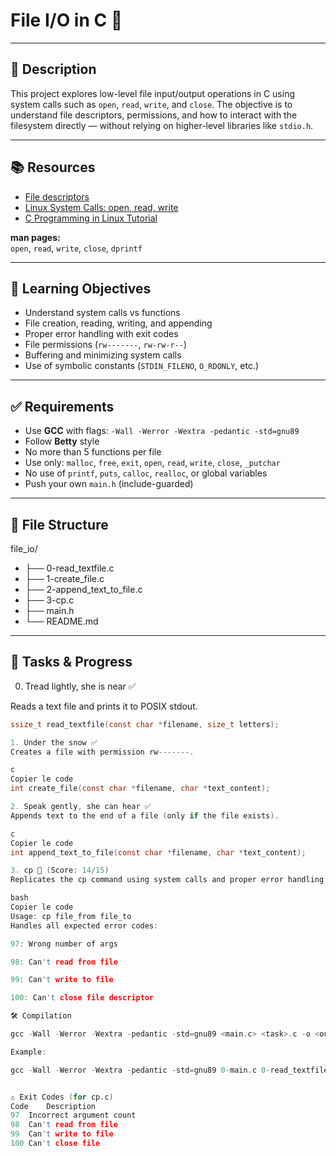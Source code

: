 # File I/O in C 🔧


---

## 📝 Description

This project explores low-level file input/output operations in C using system calls such as `open`, `read`, `write`, and `close`. The objective is to understand file descriptors, permissions, and how to interact with the filesystem directly — without relying on higher-level libraries like `stdio.h`.

---

## 📚 Resources

- [File descriptors](https://www.geeksforgeeks.org/file-descriptors-in-c-c-with-examples/)
- [Linux System Calls: open, read, write](https://www.geeksforgeeks.org/input-output-system-calls-c-create-open-close-read-write/)
- [C Programming in Linux Tutorial](https://www.youtube.com/watch?v=V7WvT9Z3XF0)

**man pages:**  
`open`, `read`, `write`, `close`, `dprintf`

---

## 🎯 Learning Objectives

- Understand system calls vs functions
- File creation, reading, writing, and appending
- Proper error handling with exit codes
- File permissions (`rw-------`, `rw-rw-r--`)
- Buffering and minimizing system calls
- Use of symbolic constants (`STDIN_FILENO`, `O_RDONLY`, etc.)

---

## ✅ Requirements

- Use **GCC** with flags: `-Wall -Werror -Wextra -pedantic -std=gnu89`
- Follow **Betty** style
- No more than 5 functions per file
- Use only: `malloc`, `free`, `exit`, `open`, `read`, `write`, `close`, `_putchar`
- No use of `printf`, `puts`, `calloc`, `realloc`, or global variables
- Push your own `main.h` (include-guarded)

---

## 📂 File Structure

file_io/
- ├── 0-read_textfile.c
- ├── 1-create_file.c
- ├── 2-append_text_to_file.c
- ├── 3-cp.c
- ├── main.h
- └── README.md


---

## 🧪 Tasks & Progress

0. Tread lightly, she is near ✅

Reads a text file and prints it to POSIX stdout.

```c
ssize_t read_textfile(const char *filename, size_t letters);

1. Under the snow ✅
Creates a file with permission rw-------.

c
Copier le code
int create_file(const char *filename, char *text_content);

2. Speak gently, she can hear ✅
Appends text to the end of a file (only if the file exists).

c
Copier le code
int append_text_to_file(const char *filename, char *text_content);

3. cp 🔄 (Score: 14/15)
Replicates the cp command using system calls and proper error handling.

bash
Copier le code
Usage: cp file_from file_to
Handles all expected error codes:

97: Wrong number of args

98: Can't read from file

99: Can't write to file

100: Can't close file descriptor

🛠 Compilation

gcc -Wall -Werror -Wextra -pedantic -std=gnu89 <main.c> <task>.c -o <output>

Example:

gcc -Wall -Werror -Wextra -pedantic -std=gnu89 0-main.c 0-read_textfile.c -o read


⚠️ Exit Codes (for cp.c)
Code	Description
97	Incorrect argument count
98	Can't read from file
99	Can't write to file
100	Can't close file

